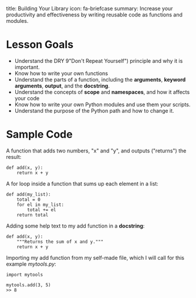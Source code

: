 title: Building Your Library
icon: fa-briefcase
summary: Increase your productivity and effectiveness by writing reusable code as functions and modules.


# Lesson Goals

  - Understand the DRY 9"Don't Repeat Yourself") principle and why it is important.
  - Know how to write your own functions
  - Understand the parts of a function, including the **arguments**, **keyword arguments**, **output**, and the **docstring**.
  - Understand the concepts of **scope** and **namespaces**, and how it affects your code
  - Know how to write your own Python modules and use them your scripts.
  - Understand the purpose of the Python path and how to change it.


# Sample Code

A function that adds two numbers, "x" and "y", and outputs ("returns") the result:

    def add(x, y):
        return x + y

A for loop inside a function that sums up each element in a list:

    def add(my_list):
        total = 0
        for el in my_list:
            total += el
        return total

Adding some help text to my add function in a **docstring**:

    def add(x, y):
        """Returns the sum of x and y."""
        return x + y

Importing my add function from my self-made file, which I will call for this example *mytools.py*:

    import mytools

    mytools.add(3, 5)
    >> 8
